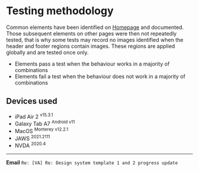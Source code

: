 # Testing methodology
Common elements have been identified on [Homepage](https://github.com/canaxess/visionaustralia-designsystem/blob/main/design-system-template/homepage.md) and documented. Those subsequent elements on other pages were then not repeatedly tested, that is why some tests may record no images identified when the header and footer regions contain images. These regions are applied globally and are tested once only.
- Elements pass a test when the behaviour works in a majority of combinations
- Elements fail a test when the behaviour does not work in a majority of combinations

## Devices used
- iPad Air 2 <sup>v15.3.1</sup>
- Galaxy Tab A7 <sup>Android v11</sup>
- MacOS <sup>Monterey v12.2.1</sup>
- JAWS <sup>2021.2111</sup>
- NVDA <sup>2020.4</sup>
---

**Email** `Re: [VA] Re: Design system template 1 and 2 progress update`
